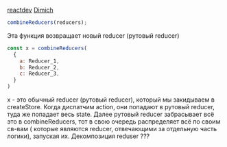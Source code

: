 [reactdev](https://reactdev.ru/libs/redux/api/combineReducers/)
[Dimich](https://www.youtube.com/watch?v=5Ei5nru5Ly4&ab_channel=IT-INCUBATOR)
```js
combineReducers(reducers);
```
 Эта функция возвращает новый reducer (рутовый reducer)
 ```js
 const x = combineReducers(
   {
     a: Reducer_1,
     b: Reducer_2,
     c: Reducer_3,
   }
 )
```

х - это обычный reducer (рутовый reducer), который мы закидываем в createStore.
Когда диспатчим action, они попадают в рутовый reducer, туда же попадает весь state. Далее рутовый reducer забрасывает всё это в combineReducers, тот в свою очередь распределяет всё по своим св-вам ( которые являются reducer, отвечающими за отдельную часть логики), запуская их.
Декомпозиция reduser ???
 